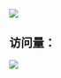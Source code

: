 <!---
CGQAQ/CGQAQ is a ✨ special ✨ repository because its `README.md` (this file) appears on your GitHub profile.
You can click the Preview link to take a look at your changes.
--->

<img src="/content.svg">

## 访问量： 
![](https://profile-counter.glitch.me/cgqaq/count.svg)
